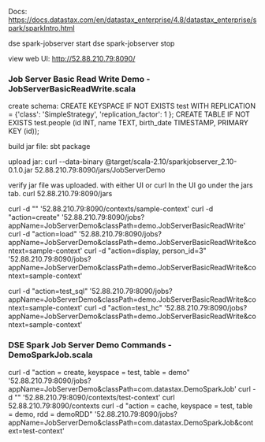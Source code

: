 Docs:
https://docs.datastax.com/en/datastax_enterprise/4.8/datastax_enterprise/spark/sparkIntro.html


dse spark-jobserver start
dse spark-jobserver stop

view web UI:
http://52.88.210.79:8090/

###  Job Server Basic Read Write Demo - JobServerBasicReadWrite.scala

create schema:
CREATE KEYSPACE IF NOT EXISTS test WITH REPLICATION = {'class': 'SimpleStrategy', 'replication_factor': 1 };
CREATE TABLE IF NOT EXISTS test.people (id INT, name TEXT, birth_date TIMESTAMP, PRIMARY KEY (id));

build jar file:
sbt package


upload jar:
curl --data-binary @target/scala-2.10/sparkjobserver_2.10-0.1.0.jar 52.88.210.79:8090/jars/JobServerDemo

verify jar file was uploaded. with either UI or curl
   In the UI go under the jars tab.
   curl 52.88.210.79:8090/jars

curl -d "" '52.88.210.79:8090/contexts/sample-context'
curl -d "action=create" '52.88.210.79:8090/jobs?appName=JobServerDemo&classPath=demo.JobServerBasicReadWrite'
curl -d "action=load" '52.88.210.79:8090/jobs?appName=JobServerDemo&classPath=demo.JobServerBasicReadWrite&context=sample-context'
curl -d "action=display, person_id=3" '52.88.210.79:8090/jobs?appName=JobServerDemo&classPath=demo.JobServerBasicReadWrite&context=sample-context'

curl -d "action=test_sql" '52.88.210.79:8090/jobs?appName=JobServerDemo&classPath=demo.JobServerBasicReadWrite&context=sample-context'
curl -d "action=test_hc" '52.88.210.79:8090/jobs?appName=JobServerDemo&classPath=demo.JobServerBasicReadWrite&context=sample-context'



###  DSE Spark Job Server Demo Commands - DemoSparkJob.scala

curl -d "action = create, keyspace = test, table = demo" '52.88.210.79:8090/jobs?appName=JobServerDemo&classPath=com.datastax.DemoSparkJob'
curl -d "" '52.88.210.79:8090/contexts/test-context'
curl 52.88.210.79:8090/contexts
curl -d "action = cache, keyspace = test, table = demo, rdd = demoRDD" '52.88.210.79:8090/jobs?appName=JobServerDemo&classPath=com.datastax.DemoSparkJob&context=test-context'